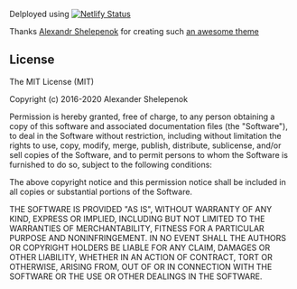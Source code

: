 Delployed using [![Netlify Status](https://api.netlify.com/api/v1/badges/46d423dd-5cb1-4555-b14d-ba83ec613596/deploy-status)](https://app.netlify.com/sites/vishalsharmablog/deploys)

Thanks [Alexandr Shelepenok](https://github.com/alxshelepenok) for creating such [an awesome theme](https://github.com/alxshelepenok/gatsby-starter-lumen)

## License
The MIT License (MIT)

Copyright (c) 2016-2020 Alexander Shelepenok

Permission is hereby granted, free of charge, to any person obtaining a copy
of this software and associated documentation files (the "Software"), to deal
in the Software without restriction, including without limitation the rights
to use, copy, modify, merge, publish, distribute, sublicense, and/or sell
copies of the Software, and to permit persons to whom the Software is
furnished to do so, subject to the following conditions:

The above copyright notice and this permission notice shall be included in all
copies or substantial portions of the Software.

THE SOFTWARE IS PROVIDED "AS IS", WITHOUT WARRANTY OF ANY KIND, EXPRESS OR
IMPLIED, INCLUDING BUT NOT LIMITED TO THE WARRANTIES OF MERCHANTABILITY,
FITNESS FOR A PARTICULAR PURPOSE AND NONINFRINGEMENT. IN NO EVENT SHALL THE
AUTHORS OR COPYRIGHT HOLDERS BE LIABLE FOR ANY CLAIM, DAMAGES OR OTHER
LIABILITY, WHETHER IN AN ACTION OF CONTRACT, TORT OR OTHERWISE, ARISING FROM,
OUT OF OR IN CONNECTION WITH THE SOFTWARE OR THE USE OR OTHER DEALINGS IN THE
SOFTWARE.
